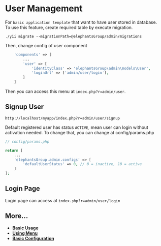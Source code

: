 User Management
===============

For `basic application template` that want to have user stored in database.
To use this feature, create required table by execute migration.
```
./yii migrate --migrationPath=@elephantsGroup/admin/migrations
```
Then, change config of user component
```php
    'components' => [
        ...
        'user' => [
            'identityClass' => 'elephantsGroup\admin\models\User',
            'loginUrl' => ['admin/user/login'],
        ]
    ]
```
Then you can access this menu at `index.php?r=admin/user`.

Signup User
-----------
```
http://localhost/myapp/index.php?r=admin/user/signup
```
Default registered user has status `ACTIVE`, mean user can login without activation needed.
To change that, you can change at config/params.php
```php
// config/params.php

return [
    ...
    'elephantsGroup.admin.configs' => [
        'defaultUserStatus' => 0, // 0 = inactive, 10 = active
    ]
];
```

Login Page
----------
Login page can access at `index.php?r=admin/user/login`

More...
---------------

- [**Basic Usage**](basic-usage.md)
- [**Using Menu**](using-menu.md)
- [**Basic Configuration**](configuration.md)

